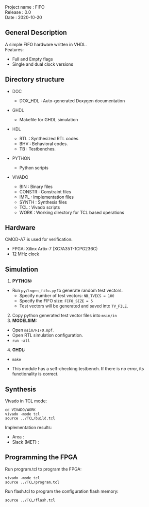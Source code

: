 Project name  : FIFO   
Release       : 0.0  
Date          : 2020-10-20

General Description
--------------------------------------------------------------------------

A simple FIFO hardware written in VHDL.  
Features:
* Full and Empty flags
* Single and dual clock versions

Directory structure
--------------------------------------------------------------------------

* DOC
  - DOX_HDL : Auto-generated Doxygen documentation

* GHDL
  - Makefile for GHDL simulation

* HDL
  - RTL	: Synthesized RTL codes.
  - BHV	: Behavioral codes.
  - TB	: Testbenches.

* PYTHON
  - Python scripts

* VIVADO
  - BIN    : Binary files
  - CONSTR : Constraint files
  - IMPL   : Implementation files
  - SYNTH  : Synthesis files
  - TCL    : Vivado scripts
  - WORK   : Working directory for TCL based operations

Hardware
--------------------------------------------------------------------------

CMOD-A7 is used for verification. 
* FPGA: Xilinx Artix-7 (XC7A35T-1CPG236C)
* 12 MHz clock
   
Simulation
--------------------------------------------------------------------------

1. **PYTHON:**
  * Run `py/tvgen_fifo.py` to generate random test vectors.
    * Specify number of test vectors: `NB_TVECS = 100`
    * Specify the FIFO size: `FIFO_SIZE = 5`
    * Test vectors will be generated and saved into `TV_FILE`.
2. Copy python generated test vector files into `msim/in`
3. **MODELSIM:** 
  * Open `msim/FIFO.mpf`.
  * Open RTL simulation configuration.
  * `run -all`
4. **GHDL:** 
  * `make`

* This module has a self-checking testbench. If there is no error, its functionality is correct.

Synthesis
--------------------------------------------------------------------------

Vivado in TCL mode:

	cd VIVADO/WORK
	vivado -mode tcl
	source ../TCL/build.tcl

Implementation results:

  - Area        :
  - Slack (MET) :

Programming the FPGA
--------------------------------------------------------------------------

Run program.tcl to program the FPGA:

	vivado -mode tcl
	source ../TCL/program.tcl

Run flash.tcl to program the configuration flash memory:
	
	source ../TCL/flash.tcl
